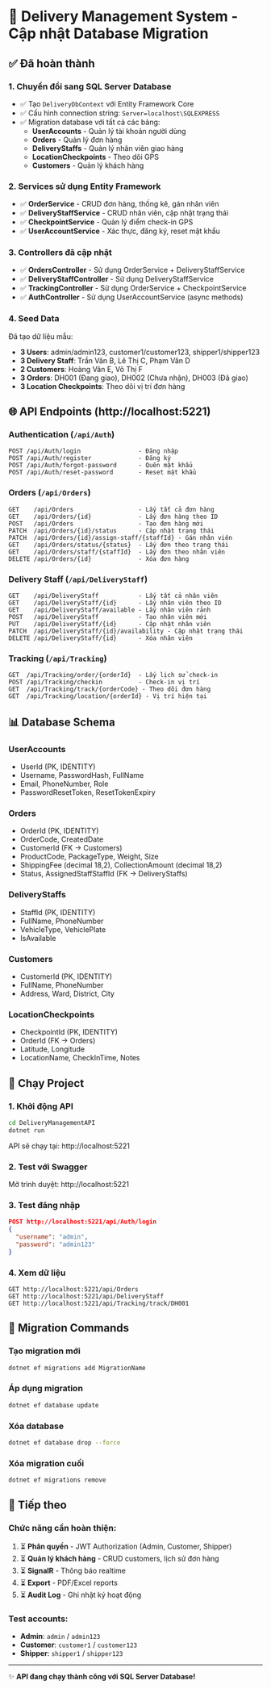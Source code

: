# 🚀 Delivery Management System - Cập nhật Database Migration

## ✅ Đã hoàn thành

### 1. **Chuyển đổi sang SQL Server Database**
- ✅ Tạo `DeliveryDbContext` với Entity Framework Core
- ✅ Cấu hình connection string: `Server=localhost\SQLEXPRESS`
- ✅ Migration database với tất cả các bảng:
  - **UserAccounts** - Quản lý tài khoản người dùng
  - **Orders** - Quản lý đơn hàng
  - **DeliveryStaffs** - Quản lý nhân viên giao hàng
  - **LocationCheckpoints** - Theo dõi GPS
  - **Customers** - Quản lý khách hàng

### 2. **Services sử dụng Entity Framework**
- ✅ **OrderService** - CRUD đơn hàng, thống kê, gán nhân viên
- ✅ **DeliveryStaffService** - CRUD nhân viên, cập nhật trạng thái
- ✅ **CheckpointService** - Quản lý điểm check-in GPS
- ✅ **UserAccountService** - Xác thực, đăng ký, reset mật khẩu

### 3. **Controllers đã cập nhật**
- ✅ **OrdersController** - Sử dụng OrderService + DeliveryStaffService
- ✅ **DeliveryStaffController** - Sử dụng DeliveryStaffService
- ✅ **TrackingController** - Sử dụng OrderService + CheckpointService
- ✅ **AuthController** - Sử dụng UserAccountService (async methods)

### 4. **Seed Data**
Đã tạo dữ liệu mẫu:
- **3 Users**: admin/admin123, customer1/customer123, shipper1/shipper123
- **3 Delivery Staff**: Trần Văn B, Lê Thị C, Phạm Văn D
- **2 Customers**: Hoàng Văn E, Võ Thị F
- **3 Orders**: DH001 (Đang giao), DH002 (Chưa nhận), DH003 (Đã giao)
- **3 Location Checkpoints**: Theo dõi vị trí đơn hàng

## 🌐 API Endpoints (http://localhost:5221)

### **Authentication** (`/api/Auth`)
```
POST /api/Auth/login                - Đăng nhập
POST /api/Auth/register             - Đăng ký
POST /api/Auth/forgot-password      - Quên mật khẩu
POST /api/Auth/reset-password       - Reset mật khẩu
```

### **Orders** (`/api/Orders`)
```
GET    /api/Orders                  - Lấy tất cả đơn hàng
GET    /api/Orders/{id}             - Lấy đơn hàng theo ID
POST   /api/Orders                  - Tạo đơn hàng mới
PATCH  /api/Orders/{id}/status      - Cập nhật trạng thái
PATCH  /api/Orders/{id}/assign-staff/{staffId} - Gán nhân viên
GET    /api/Orders/status/{status}  - Lấy đơn theo trạng thái
GET    /api/Orders/staff/{staffId}  - Lấy đơn theo nhân viên
DELETE /api/Orders/{id}             - Xóa đơn hàng
```

### **Delivery Staff** (`/api/DeliveryStaff`)
```
GET    /api/DeliveryStaff           - Lấy tất cả nhân viên
GET    /api/DeliveryStaff/{id}      - Lấy nhân viên theo ID
GET    /api/DeliveryStaff/available - Lấy nhân viên rảnh
POST   /api/DeliveryStaff           - Tạo nhân viên mới
PUT    /api/DeliveryStaff/{id}      - Cập nhật nhân viên
PATCH  /api/DeliveryStaff/{id}/availability - Cập nhật trạng thái
DELETE /api/DeliveryStaff/{id}      - Xóa nhân viên
```

### **Tracking** (`/api/Tracking`)
```
GET  /api/Tracking/order/{orderId}  - Lấy lịch sử check-in
POST /api/Tracking/checkin          - Check-in vị trí
GET  /api/Tracking/track/{orderCode} - Theo dõi đơn hàng
GET  /api/Tracking/location/{orderId} - Vị trí hiện tại
```

## 📊 Database Schema

### **UserAccounts**
- UserId (PK, IDENTITY)
- Username, PasswordHash, FullName
- Email, PhoneNumber, Role
- PasswordResetToken, ResetTokenExpiry

### **Orders**
- OrderId (PK, IDENTITY)
- OrderCode, CreatedDate
- CustomerId (FK → Customers)
- ProductCode, PackageType, Weight, Size
- ShippingFee (decimal 18,2), CollectionAmount (decimal 18,2)
- Status, AssignedStaffStaffId (FK → DeliveryStaffs)

### **DeliveryStaffs**
- StaffId (PK, IDENTITY)
- FullName, PhoneNumber
- VehicleType, VehiclePlate
- IsAvailable

### **Customers**
- CustomerId (PK, IDENTITY)
- FullName, PhoneNumber
- Address, Ward, District, City

### **LocationCheckpoints**
- CheckpointId (PK, IDENTITY)
- OrderId (FK → Orders)
- Latitude, Longitude
- LocationName, CheckInTime, Notes

## 🔧 Chạy Project

### 1. **Khởi động API**
```bash
cd DeliveryManagementAPI
dotnet run
```
API sẽ chạy tại: http://localhost:5221

### 2. **Test với Swagger**
Mở trình duyệt: http://localhost:5221

### 3. **Test đăng nhập**
```json
POST http://localhost:5221/api/Auth/login
{
  "username": "admin",
  "password": "admin123"
}
```

### 4. **Xem dữ liệu**
```
GET http://localhost:5221/api/Orders
GET http://localhost:5221/api/DeliveryStaff
GET http://localhost:5221/api/Tracking/track/DH001
```

## 📝 Migration Commands

### Tạo migration mới
```bash
dotnet ef migrations add MigrationName
```

### Áp dụng migration
```bash
dotnet ef database update
```

### Xóa database
```bash
dotnet ef database drop --force
```

### Xóa migration cuối
```bash
dotnet ef migrations remove
```

## 🎯 Tiếp theo

### Chức năng cần hoàn thiện:
1. ⏳ **Phân quyền** - JWT Authorization (Admin, Customer, Shipper)
2. ⏳ **Quản lý khách hàng** - CRUD customers, lịch sử đơn hàng
3. ⏳ **SignalR** - Thông báo realtime
4. ⏳ **Export** - PDF/Excel reports
5. ⏳ **Audit Log** - Ghi nhật ký hoạt động

### Test accounts:
- **Admin**: `admin` / `admin123`
- **Customer**: `customer1` / `customer123`
- **Shipper**: `shipper1` / `shipper123`

---

✨ **API đang chạy thành công với SQL Server Database!**
